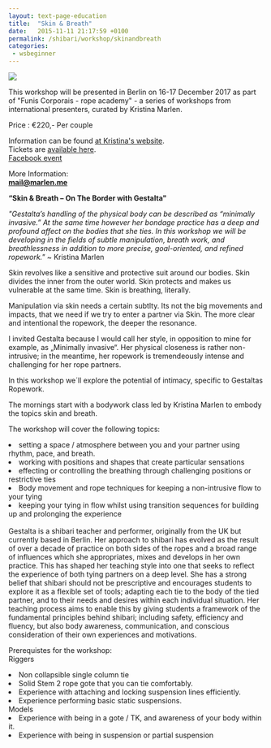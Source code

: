 ```yaml
---
layout: text-page-education
title:  "Skin & Breath"
date:   2015-11-11 21:17:59 +0100
permalink: /shibari/workshop/skinandbreath
categories:
 - wsbeginner
---
```

<img src="https://c2.staticflickr.com/9/8699/28343994393_80def244b4_o.jpg" class="text-image-left" />

This workshop will be presented in Berlin on 16-17 December 2017 as part of "Funis Corporais - rope academy" - a series of workshops from international presenters, curated by Kristina Marlen.

Price : €220,- Per couple

Information can be found <a href="http://www.marlen.me/en/news/214-workshop-skin-breath-gestalta.html" target="blank_">at Kristina's website</a>.<br>
Tickets are <a href="https://tickets.anuseva.de/shop/se/skin-and-breath-december-2017/" target="blank_">available here</a>.<br>
<a href="https://www.facebook.com/events/1956808231233712/" target="blank_">Facebook event</a>

More Information:<br>
**mail@marlen.me**

**“Skin & Breath – On The Border with Gestalta"**

*"Gestalta’s handling of the physical body can be described as “minimally invasive.” At the same time however her bondage practice has a deep and profound affect on the bodies that she ties. In this workshop we will be developing in the fields of subtle manipulation, breath work, and breathlessness in addition to more precise, goal-oriented, and refined ropework."* ~ Kristina Marlen


Skin revolves like a sensitive and protective suit around our bodies. Skin divides the inner from the outer world. Skin protects and makes us vulnerable at the same time. Skin is breathing, literally.

Manipulation via skin needs a certain subtlty. Its not the big movements and impacts, that we need if we try to enter a partner via Skin. The more clear and intentional the ropework, the deeper the resonance.

I invited Gestalta because I would call her style, in opposition to mine for example, as „Minimally invasive“. Her physical closeness is rather non- intrusive; in the meantime, her ropework is tremendeously intense and challenging for her rope partners.

In this workshop we´ll explore the potential of intimacy, specific to Gestaltas Ropework.

The mornings start with a bodywork class led by Kristina Marlen to embody the topics skin and breath.

The workshop will cover the following topics:

<li>setting a space / atmosphere between you and your partner using rhythm, pace, and breath.</li>
<li>working with positions and shapes that create particular sensations</li>
<li>effecting or controlling the breathing through challenging positions or restrictive ties</li>
<li>Body movement and rope techniques for keeping a non-intrusive flow to your tying</li>
<li>keeping your tying in flow whilst using transition sequences for building up and prolonging the experience</li>
<br>
Gestalta is a shibari teacher and performer, originally from the UK but currently based in Berlin. Her approach to shibari has evolved as the result of over a decade of practice on both sides of the ropes and a broad range of influences which she appropriates, mixes and develops in her own practice.
This has shaped her teaching style into one that seeks to reflect the experience of both tying partners on a deep level. She has a strong belief that shibari should not be prescriptive and encourages students to explore it as a flexible set of tools; adapting each tie to the body of the tied partner, and to their needs and desires within each individual situation.
Her teaching process aims to enable this by giving students a framework of the fundamental principles behind shibari; including safety, efficiency and fluency, but also body awareness, communication, and conscious consideration of their own experiences and motivations.


Prerequistes for the workshop:<br>
Riggers
<li>Non collapsible single column tie</li>
<li>Solid Stem 2 rope gote that you can tie comfortably.</li>
<li>Experience with attaching and locking suspension lines efficiently.</li>
<li>Experience performing basic static suspensions.</li>
Models
<li>Experience with being in a gote / TK, and awareness of your body within it.</li>
<li>Experience with being in suspension or partial suspension</li>
